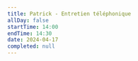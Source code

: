 ```yaml
---
title: Patrick - Entretien téléphonique
allDay: false
startTime: 14:00
endTime: 14:30
date: 2024-04-17
completed: null
---
```

